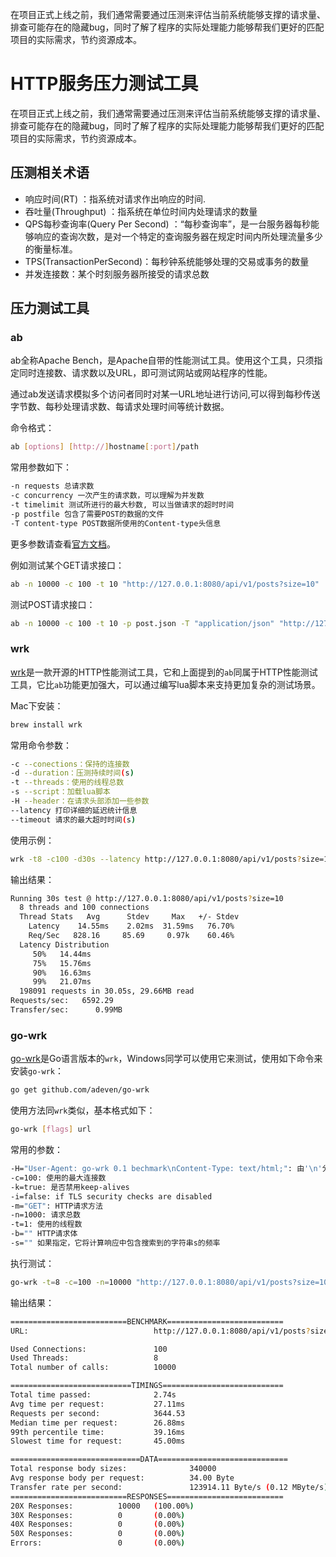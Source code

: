 在项目正式上线之前，我们通常需要通过压测来评估当前系统能够支撑的请求量、排查可能存在的隐藏bug，同时了解了程序的实际处理能力能够帮我们更好的匹配项目的实际需求，节约资源成本。

# HTTP服务压力测试工具

在项目正式上线之前，我们通常需要通过压测来评估当前系统能够支撑的请求量、排查可能存在的隐藏bug，同时了解了程序的实际处理能力能够帮我们更好的匹配项目的实际需求，节约资源成本。

## 压测相关术语

- 响应时间(RT) ：指系统对请求作出响应的时间.
- 吞吐量(Throughput) ：指系统在单位时间内处理请求的数量
- QPS每秒查询率(Query Per Second) ：“每秒查询率”，是一台服务器每秒能够响应的查询次数，是对一个特定的查询服务器在规定时间内所处理流量多少的衡量标准。
- TPS(TransactionPerSecond)：每秒钟系统能够处理的交易或事务的数量
- 并发连接数：某个时刻服务器所接受的请求总数

## 压力测试工具

### ab

ab全称Apache Bench，是Apache自带的性能测试工具。使用这个工具，只须指定同时连接数、请求数以及URL，即可测试网站或网站程序的性能。

通过ab发送请求模拟多个访问者同时对某一URL地址进行访问,可以得到每秒传送字节数、每秒处理请求数、每请求处理时间等统计数据。

命令格式：

```bash
ab [options] [http://]hostname[:port]/path
```

常用参数如下：

```bash
-n requests 总请求数
-c concurrency 一次产生的请求数，可以理解为并发数
-t timelimit 测试所进行的最大秒数, 可以当做请求的超时时间
-p postfile 包含了需要POST的数据的文件
-T content-type POST数据所使用的Content-type头信息
```

更多参数请查看[官方文档](http://httpd.apache.org/docs/2.2/programs/ab.html)。

例如测试某个GET请求接口：

```bash
ab -n 10000 -c 100 -t 10 "http://127.0.0.1:8080/api/v1/posts?size=10"
```

测试POST请求接口：

```bash
ab -n 10000 -c 100 -t 10 -p post.json -T "application/json" "http://127.0.0.1:8080/api/v1/post"
```

### wrk

[wrk](https://github.com/wg/wrk)是一款开源的HTTP性能测试工具，它和上面提到的`ab`同属于HTTP性能测试工具，它比`ab`功能更加强大，可以通过编写lua脚本来支持更加复杂的测试场景。

Mac下安装：

```bash
brew install wrk
```

常用命令参数：

```bash
-c --conections：保持的连接数
-d --duration：压测持续时间(s)
-t --threads：使用的线程总数
-s --script：加载lua脚本
-H --header：在请求头部添加一些参数
--latency 打印详细的延迟统计信息
--timeout 请求的最大超时时间(s)
```

使用示例：

```bash
wrk -t8 -c100 -d30s --latency http://127.0.0.1:8080/api/v1/posts?size=10
```

输出结果：

```bash
Running 30s test @ http://127.0.0.1:8080/api/v1/posts?size=10
  8 threads and 100 connections
  Thread Stats   Avg      Stdev     Max   +/- Stdev
    Latency    14.55ms    2.02ms  31.59ms   76.70%
    Req/Sec   828.16     85.69     0.97k    60.46%
  Latency Distribution
     50%   14.44ms
     75%   15.76ms
     90%   16.63ms
     99%   21.07ms
  198091 requests in 30.05s, 29.66MB read
Requests/sec:   6592.29
Transfer/sec:      0.99MB
```

### go-wrk

[go-wrk](https://github.com/adjust/go-wrk)是Go语言版本的`wrk`，Windows同学可以使用它来测试，使用如下命令来安装`go-wrk`：

```bash
go get github.com/adeven/go-wrk
```

使用方法同`wrk`类似，基本格式如下：

```bash
go-wrk [flags] url
```

常用的参数：

```bash
-H="User-Agent: go-wrk 0.1 bechmark\nContent-Type: text/html;": 由'\n'分隔的请求头
-c=100: 使用的最大连接数
-k=true: 是否禁用keep-alives
-i=false: if TLS security checks are disabled
-m="GET": HTTP请求方法
-n=1000: 请求总数
-t=1: 使用的线程数
-b="" HTTP请求体
-s="" 如果指定，它将计算响应中包含搜索到的字符串s的频率
```

执行测试：

```bash
go-wrk -t=8 -c=100 -n=10000 "http://127.0.0.1:8080/api/v1/posts?size=10"
```

输出结果：

```bash
==========================BENCHMARK==========================
URL:                            http://127.0.0.1:8080/api/v1/posts?size=10

Used Connections:               100
Used Threads:                   8
Total number of calls:          10000

===========================TIMINGS===========================
Total time passed:              2.74s
Avg time per request:           27.11ms
Requests per second:            3644.53
Median time per request:        26.88ms
99th percentile time:           39.16ms
Slowest time for request:       45.00ms

=============================DATA=============================
Total response body sizes:              340000
Avg response body per request:          34.00 Byte
Transfer rate per second:               123914.11 Byte/s (0.12 MByte/s)
==========================RESPONSES==========================
20X Responses:          10000   (100.00%)
30X Responses:          0       (0.00%)
40X Responses:          0       (0.00%)
50X Responses:          0       (0.00%)
Errors:                 0       (0.00%)
```